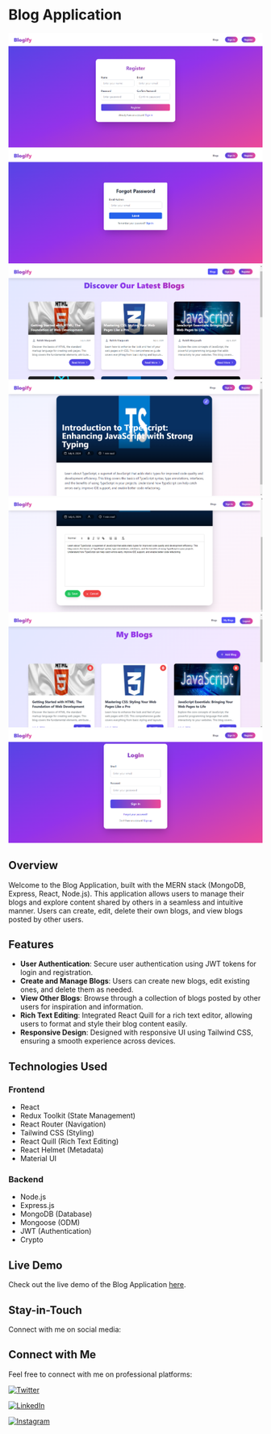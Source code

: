 # Blog Application

![Website Screenshot](./client/src/assets/WebsiteImages/screenshot1%20(1).png)
![Website Screenshot](./client/src/assets/WebsiteImages/screenshot1%20(2).png)
![Website Screenshot](./client/src/assets/WebsiteImages/screenshot1%20(3).png)
![Website Screenshot](./client/src/assets/WebsiteImages/screenshot1%20(4).png)
![Website Screenshot](./client/src/assets/WebsiteImages/screenshot1%20(5).png)
![Website Screenshot](./client/src/assets/WebsiteImages/screenshot1%20(6).png)
![Website Screenshot](./client/src/assets/WebsiteImages/screenshot1%20(7).png)

## Overview

Welcome to the Blog Application, built with the MERN stack (MongoDB, Express, React, Node.js). This application allows users to manage their blogs and explore content shared by others in a seamless and intuitive manner. Users can create, edit, delete their own blogs, and view blogs posted by other users.

## Features

- **User Authentication**: Secure user authentication using JWT tokens for login and registration.
- **Create and Manage Blogs**: Users can create new blogs, edit existing ones, and delete them as needed.
- **View Other Blogs**: Browse through a collection of blogs posted by other users for inspiration and information.
- **Rich Text Editing**: Integrated React Quill for a rich text editor, allowing users to format and style their blog content easily.
- **Responsive Design**: Designed with responsive UI using Tailwind CSS, ensuring a smooth experience across devices.

## Technologies Used

### Frontend

- React
- Redux Toolkit (State Management)
- React Router (Navigation)
- Tailwind CSS (Styling)
- React Quill (Rich Text Editing)
- React Helmet (Metadata)
- Material UI

### Backend

- Node.js
- Express.js
- MongoDB (Database)
- Mongoose (ODM)
- JWT (Authentication)
- Crypto


## Live Demo

Check out the live demo of the Blog Application [here](https://adorable-tanuki-7799ca.netlify.app).

## Stay-in-Touch

Connect with me on social media:

## Connect with Me

Feel free to connect with me on professional platforms:

[![Twitter](https://img.shields.io/badge/Twitter-rohith_m_kira-00acee?style=for-the-badge&logo=twitter&logoColor=white)](https://twitter.com/rohith_m_kira)

[![LinkedIn](https://img.shields.io/badge/LinkedIn-rohith_kira-0077b5?style=for-the-badge&logo=linkedin&logoColor=white)](https://www.linkedin.com/in/rohith-kira-bab309267/)
 
[![Instagram](https://img.shields.io/badge/Instagram-rohith_kira-e4405f?style=for-the-badge&logo=instagram&logoColor=white)](https://www.instagram.com/rohith_kira/)
